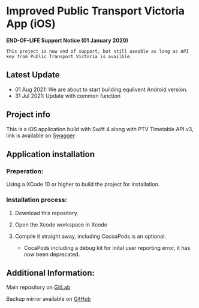 # Improved Public Transport Victoria App (iOS)

**END-OF-LIFE  Support Notice (01 January 2020)**

```
This project is now end of support, but still useable as long as API key from Public Transport Victoria is availble.
```

## Latest Update

 - 01 Aug 2021: We are about to start building equlivent Android version.
 - 31 Jul 2021: Update with common function

## Project info

This is a iOS application build with Swift 4 along with PTV Timetable API v3, link is available on [Swagger](http://timetableapi.ptv.vic.gov.au/swagger/ui/index)

## Application installation

### Preperation:

Using a XCode 10 or higher to build the project for installation.

### Installation process:

1. Download this repository.

2. Open the Xcode workspace in Xcode

3. Compile it straight away, including CocoaPods is an optional.
    - CocaPods including a debug kit for inital user reporting error, it has now been deprecated.


## Additional Information:

Main repository on [GitLab](https://gitlab.com/DanistyWuKids/fit3178-transportvic)

Backup mirror available on [GitHub](https://github.com/DanistyWuKids/iOS_PTV_Improved)
